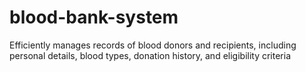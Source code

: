 # blood-bank-system
Efficiently manages records of blood donors and recipients, including personal details, blood types, donation  history, and eligibility criteria
